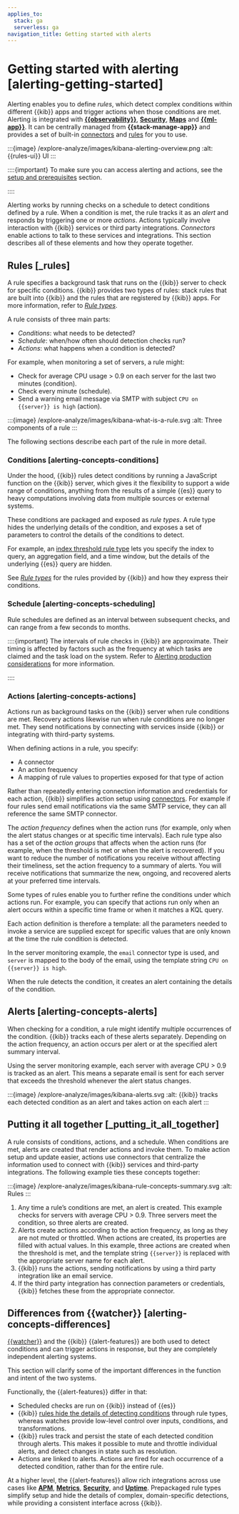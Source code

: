 ```yaml
---
applies_to:
  stack: ga
  serverless: ga
navigation_title: Getting started with alerts
---
```


# Getting started with alerting [alerting-getting-started]

Alerting enables you to define *rules*, which detect complex conditions within different {{kib}} apps and trigger actions when those conditions are met. Alerting is integrated with [**{{observability}}**](../../../solutions/observability/incident-management/alerting.md), [**Security**](detection-rules://index.md), [**Maps**](../../../explore-analyze/alerts-cases/alerts/geo-alerting.md) and [**{{ml-app}}**](../../../explore-analyze/machine-learning/anomaly-detection/ml-configuring-alerts.md). It can be centrally managed from **{{stack-manage-app}}** and provides a set of built-in [connectors](../../../deploy-manage/manage-connectors.md) and [rules](../../../explore-analyze/alerts-cases/alerts/rule-types.md#stack-rules) for you to use.

:::{image} /explore-analyze/images/kibana-alerting-overview.png
:alt: {{rules-ui}} UI
:::

::::{important}
To make sure you can access alerting and actions, see the [setup and prerequisites](../../../explore-analyze/alerts-cases/alerts/alerting-setup.md#alerting-prerequisites) section.

::::

Alerting works by running checks on a schedule to detect conditions defined by a rule. When a condition is met, the rule tracks it as an *alert* and responds by triggering one or more *actions*. Actions typically involve interaction with {{kib}} services or third party integrations. *Connectors* enable actions to talk to these services and integrations. This section describes all of these elements and how they operate together.

## Rules [_rules]

A rule specifies a background task that runs on the {{kib}} server to check for specific conditions. {{kib}} provides two types of rules: stack rules that are built into {{kib}} and the rules that are registered by {{kib}} apps. For more information, refer to [*Rule types*](../../../explore-analyze/alerts-cases/alerts/rule-types.md).

A rule consists of three main parts:

* *Conditions*: what needs to be detected?
* *Schedule*: when/how often should detection checks run?
* *Actions*: what happens when a condition is detected?

For example, when monitoring a set of servers, a rule might:

* Check for average CPU usage > 0.9 on each server for the last two minutes (condition).
* Check every minute (schedule).
* Send a warning email message via SMTP with subject `CPU on {{server}} is high` (action).

:::{image} /explore-analyze/images/kibana-what-is-a-rule.svg
:alt: Three components of a rule
:::

The following sections describe each part of the rule in more detail.

### Conditions [alerting-concepts-conditions]

Under the hood, {{kib}} rules detect conditions by running a JavaScript function on the {{kib}} server, which gives it the flexibility to support a wide range of conditions, anything from the results of a simple {{es}} query to heavy computations involving data from multiple sources or external systems.

These conditions are packaged and exposed as *rule types*. A rule type hides the underlying details of the condition, and exposes a set of parameters to control the details of the conditions to detect.

For example, an [index threshold rule type](../../../explore-analyze/alerts-cases/alerts/rule-type-index-threshold.md) lets you specify the index to query, an aggregation field, and a time window, but the details of the underlying {{es}} query are hidden.

See [*Rule types*](../../../explore-analyze/alerts-cases/alerts/rule-types.md) for the rules provided by {{kib}} and how they express their conditions.

### Schedule [alerting-concepts-scheduling]

Rule schedules are defined as an interval between subsequent checks, and can range from a few seconds to months.

::::{important}
The intervals of rule checks in {{kib}} are approximate. Their timing is affected by factors such as the frequency at which tasks are claimed and the task load on the system. Refer to [Alerting production considerations](../../../deploy-manage/production-guidance/kibana-alerting-production-considerations.md) for more information.

::::

### Actions [alerting-concepts-actions]

Actions run as background tasks on the {{kib}} server when rule conditions are met. Recovery actions likewise run when rule conditions are no longer met. They send notifications by connecting with services inside {{kib}} or integrating with third-party systems.

When defining actions in a rule, you specify:

* A connector
* An action frequency
* A mapping of rule values to properties exposed for that type of action

Rather than repeatedly entering connection information and credentials for each action, {{kib}} simplifies action setup using [connectors](../../../deploy-manage/manage-connectors.md). For example if four rules send email notifications via the same SMTP service, they can all reference the same SMTP connector.

The *action frequency* defines when the action runs (for example, only when the alert status changes or at specific time intervals). Each rule type also has a set of the *action groups* that affects when the action runs (for example, when the threshold is met or when the alert is recovered). If you want to reduce the number of notifications you receive without affecting their timeliness, set the action frequency to a summary of alerts. You will receive notifications that summarize the new, ongoing, and recovered alerts at your preferred time intervals.

Some types of rules enable you to further refine the conditions under which actions run. For example, you can specify that actions run only when an alert occurs within a specific time frame or when it matches a KQL query.

Each action definition is therefore a template: all the parameters needed to invoke a service are supplied except for specific values that are only known at the time the rule condition is detected.

In the server monitoring example, the `email` connector type is used, and `server` is mapped to the body of the email, using the template string `CPU on {{server}} is high`.

When the rule detects the condition, it creates an alert containing the details of the condition.

## Alerts [alerting-concepts-alerts]

When checking for a condition, a rule might identify multiple occurrences of the condition. {{kib}} tracks each of these alerts separately. Depending on the action frequency, an action occurs per alert or at the specified alert summary interval.

Using the server monitoring example, each server with average CPU > 0.9 is tracked as an alert. This means a separate email is sent for each server that exceeds the threshold whenever the alert status changes.

:::{image} /explore-analyze/images/kibana-alerts.svg
:alt: {{kib}} tracks each detected condition as an alert and takes action on each alert
:::

## Putting it all together [_putting_it_all_together]

A rule consists of conditions, actions, and a schedule. When conditions are met, alerts are created that render actions and invoke them. To make action setup and update easier, actions use connectors that centralize the information used to connect with {{kib}} services and third-party integrations. The following example ties these concepts together:

:::{image} /explore-analyze/images/kibana-rule-concepts-summary.svg
:alt: Rules
:::

1. Any time a rule’s conditions are met, an alert is created. This example checks for servers with average CPU > 0.9. Three servers meet the condition, so three alerts are created.
2. Alerts create actions according to the action frequency, as long as they are not muted or throttled. When actions are created, its properties are filled with actual values. In this example, three actions are created when the threshold is met, and the template string `{{server}}` is replaced with the appropriate server name for each alert.
3. {{kib}} runs the actions, sending notifications by using a third party integration like an email service.
4. If the third party integration has connection parameters or credentials, {{kib}} fetches these from the appropriate connector.

## Differences from {{watcher}} [alerting-concepts-differences]

[{{watcher}}](../../../explore-analyze/alerts-cases/watcher.md) and the {{kib}} {{alert-features}} are both used to detect conditions and can trigger actions in response, but they are completely independent alerting systems.

This section will clarify some of the important differences in the function and intent of the two systems.

Functionally, the {{alert-features}} differ in that:

* Scheduled checks are run on {{kib}} instead of {{es}}
* {{kib}} [rules hide the details of detecting conditions](../../../explore-analyze/alerts-cases/alerts/alerting-getting-started.md#alerting-concepts-conditions) through rule types, whereas watches provide low-level control over inputs, conditions, and transformations.
* {{kib}} rules track and persist the state of each detected condition through alerts. This makes it possible to mute and throttle individual alerts, and detect changes in state such as resolution.
* Actions are linked to alerts. Actions are fired for each occurrence of a detected condition, rather than for the entire rule.

At a higher level, the {{alert-features}} allow rich integrations across use cases like [**APM**](/solutions/observability/apm/index.md), [**Metrics**](/solutions/observability/infra-and-hosts.md), [**Security**](/solutions/security.md), and [**Uptime**](/solutions/observability/uptime/index.md). Prepackaged rule types simplify setup and hide the details of complex, domain-specific detections, while providing a consistent interface across {{kib}}.
